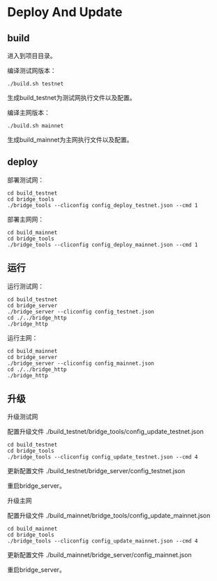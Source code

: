 # Deploy And Update

## build

进入到项目目录。

编译测试网版本：
```
./build.sh testnet
```

生成build_testnet为测试网执行文件以及配置。

编译主网版本：
```
./build.sh mainnet
```

生成build_mainnet为主网执行文件以及配置。

## deploy

部署测试网：
```
cd build_testnet
cd bridge_tools
./bridge_tools --cliconfig config_deploy_testnet.json --cmd 1
```

部署主网网：
```
cd build_mainnet
cd bridge_tools
./bridge_tools --cliconfig config_deploy_mainnet.json --cmd 1
```

## 运行

运行测试网：
```
cd build_testnet
cd bridge_server
./bridge_server --cliconfig config_testnet.json
cd ./../bridge_http
./bridge_http
```

运行主网：
```
cd build_mainnet
cd bridge_server
./bridge_server --cliconfig config_mainnet.json
cd ./../bridge_http
./bridge_http
```

## 升级

升级测试网

配置升级文件 ./build_testnet/bridge_tools/config_update_testnet.json
```
cd build_testnet
cd bridge_tools
./bridge_tools --cliconfig config_update_testnet.json --cmd 4
```

更新配置文件 ./build_testnet/bridge_server/config_testnet.json

重启bridge_server。

升级主网

配置升级文件 ./build_mainnet/bridge_tools/config_update_mainnet.json
```
cd build_mainnet
cd bridge_tools
./bridge_tools --cliconfig config_update_mainnet.json --cmd 4
```

更新配置文件 ./build_mainnet/bridge_server/config_mainnet.json

重启bridge_server。


